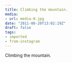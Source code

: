 ```yaml
---
title: Climbing the mountain.
media:
- url: media-0.jpg
date: "2011-08-20T13:02:19Z"
draft: false
tags:
- imported
- from-instagram
---
```

Climbing the mountain.
